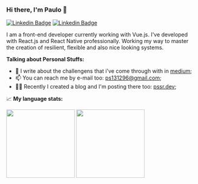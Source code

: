 ### Hi there, I'm Paulo 👋


[![Linkedin Badge](https://img.shields.io/badge/LinkedIn-0077B5?style=for-the-badge&logo=linkedin&logoColor=white)](https://www.linkedin.com/in/pssr)
[![Linkedin Badge](https://img.shields.io/badge/Medium-12100E?style=for-the-badge&logo=medium&logoColor=white)](https://medium.com/@paulossr)


I am a front-end developer currently working with Vue.js. I've developed with React.js and React Native professionally. Working my way to master the creation of resilient, flexible  and also nice looking systems.

**Talking about Personal Stuffs:**

- 📝 I write about the challengens that i've come through with in [medium](https://medium.com/@paulossr);
- 📫 You can reach me by e-mail too: ps131296@gmail.com;
- 👨‍💻 Recently I created a blog and I'm posting there too: [pssr.dev](https://pssr.dev);

📈 **My language stats:**

<p>
  <img height="180em" src="https://github-readme-stats.vercel.app/api?username=ps1312&show_icons=true&hide_border=true&&count_private=true&include_all_commits=true" />
  <img height="180em" src="https://github-readme-stats.vercel.app/api/top-langs/?username=ps1312&layout=compact" />
</p>
